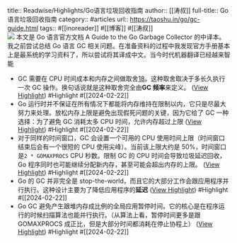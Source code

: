 title:: Readwise/Highlights/Go语言垃圾回收指南
author:: [[涛叔]]
full-title:: Go语言垃圾回收指南
category:: #articles
url:: https://taoshu.in/go/gc-guide.html
tags:: #[[inoreader]] #[[博客]] #[[涛叔]]  
![](https://readwise-assets.s3.amazonaws.com/static/images/article0.00998d930354.png)
本文是 Go 语言官方文档 A Guide to the Go Garbage Collector 的中译本。我之前尝试总结 Go 语言 GC 相关问题。在准备资料的过程中我发现官方手册基本上是最系统的学习资料了，所以尝试将其译成中文。当今时代机器翻译已经越来智能
- GC 需要在 CPU 时间成本和内存之间做取舍[18](https://taoshu.in/go/gc-guide.html#fn18)。这种取舍取决于多长久执行一次 GC 操作。换句话说就是这种取舍完全由**GC 频率**来定义。 ([View Highlight](https://read.readwise.io/read/01hq7ypvcdbp68rkq7k343af24)) #Highlight #[[2024-02-22]]
- Go 运行时并不保证在所有情况下都能将内存维持在限制以内，它只是尽最大努力来处理。放松内存上限是避免出现假死问题的关键，因为它给了 GC 一种选择：为了避免 GC 消耗太多 CPU 时间，允许内存超过上限 ([View Highlight](https://read.readwise.io/read/01hq7yw3s84zmepsjx6qhyqhyz)) #Highlight #[[2024-02-22]]
- 对于同样的时间窗口，GC 会设置一个可用的 CPU 使用时间上限（时间窗口结束后会有一个很短的 CPU 使用尖峰）。当前该上限大约是 50%，时间窗口是`2 * GOMAXPROCS` CPU 秒数。限制 GC 的 CPU 时间会导致垃圾延迟回收，Go 程序同时也可能继续分配新内存，甚至可能会超出内存的上限。 ([View Highlight](https://read.readwise.io/read/01hq7ywrs6rgqk0gech1y129m5)) #Highlight #[[2024-02-22]]
- Go 的 GC 并非完全是 stop-the-world，而且它的大部分工作会跟应用程序并行执行。这种设计主要为了降低应用程序的**延迟** ([View Highlight](https://read.readwise.io/read/01hq7yy83nzfwe3sxet32pyyaj)) #Highlight #[[2024-02-22]]
- Go GC 避免产生跟堆内存成比例的全局应用暂停时间。它的核心是在程序运行的时候扫描算法也能并行执行。（从算法上看，暂停时间更多是跟 GOMAXPROCS 成正比，但是大部分时间都消耗在停止协程上） ([View Highlight](https://read.readwise.io/read/01hq7yyqpk1tctdexs9pbtskvm)) #Highlight #[[2024-02-22]]